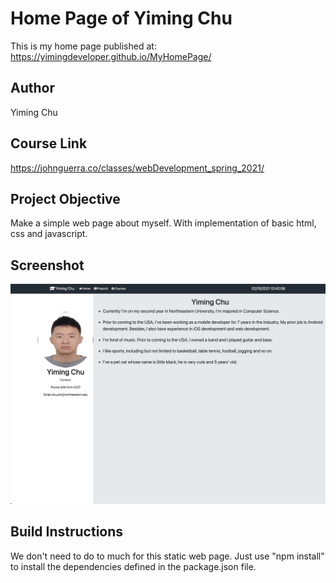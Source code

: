 # Home Page of Yiming Chu

This is my home page published at:
https://yimingdeveloper.github.io/MyHomePage/

## Author

Yiming Chu

## Course Link

https://johnguerra.co/classes/webDevelopment_spring_2021/

## Project Objective

Make a simple web page about myself. With implementation of basic html, css and javascript.

## Screenshot

![image](https://github.com/yimingdeveloper/MyHomePage/blob/main/assets/home_screenshot.jpg)

## Build Instructions

We don't need to do to much for this static web page.
Just use "npm install" to install the dependencies defined in the package.json file.
